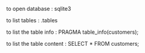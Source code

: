  to open database : sqlite3 <database-name>

 to list tables : .tables

 to list the table info : PRAGMA table_info(customers);

 to list the table content : SELECT * FROM customers;
